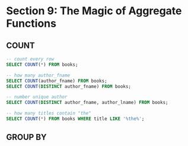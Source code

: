# Section 9: The Magic of Aggregate Functions

## COUNT

```sql
-- count every row
SELECT COUNT(*) FROM books;

-- how many author_fname
SELECT COUNT(author_fname) FROM books;
SELECT COUNT(DISTINCT author_fname) FROM books;

-- number unique author
SELECT COUNT(DISTINCT author_fname, author_lname) FROM books;

-- how many titles contain "the"
SELECT COUNT(*) FROM books WHERE title LIKE '%the%';

```


## GROUP BY